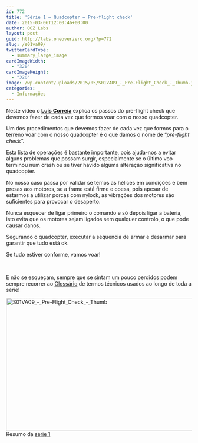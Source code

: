 ```yaml
---
id: 772
title: 'Série 1 — Quadcopter — Pre-flight check'
date: 2015-03-06T12:00:46+00:00
author: OOZ Labs
layout: post
guid: http://labs.oneoverzero.org/?p=772
slug: /s01va09/
twitterCardType:
  - summary_large_image
cardImageWidth:
  - "320"
cardImageHeight:
  - "320"
image: /wp-content/uploads/2015/05/S01VA09_-_Pre-Flight_Check_-_Thumb.jpg
categories:
  - Informações
---
```

Neste vídeo o [**Luís Correia**](http://labs.oneoverzero.org/equipa/luis-correia/ "Luís Correia") explica os passos do pre-flight check que devemos fazer de cada vez que formos voar com o nosso quadcopter.

<p style="text-align: center;">
</p>

Um dos procedimentos que devemos fazer de cada vez que formos para o terreno voar com o nosso quadcopter é o que damos o nome de &#8220;_pre-flight check_&#8220;.

Esta lista de operações é bastante importante, pois ajuda-nos a evitar alguns problemas que possam surgir, especialmente se o último voo terminou num crash ou se tiver havido alguma alteração significativa no quadcopter.

No nosso caso passa por validar se temos as hélices em condições e bem presas aos motores, se a frame está firme e coesa, pois apesar de estarmos a utilizar porcas com nylock, as vibrações dos motores são suficientes para provocar o desaperto.

Nunca esquecer de ligar primeiro o comando e só depois ligar a bateria, isto evita que os motores sejam ligados sem qualquer controlo, o que pode causar danos.

Segurando o quadcopter, executar a sequencia de armar e desarmar para garantir que tudo está ok.

Se tudo estiver conforme, vamos voar!

&nbsp;

E não se esqueçam, sempre que se sintam um pouco perdidos podem sempre recorrer ao [Glossário](http://labs.oneoverzero.org/s01-glossary/ "Glossário") de termos técnicos usados ao longo de toda a série!

[<img class="aligncenter size-large wp-image-776" src="http://labs.oneoverzero.org/wp-content/uploads/2015/05/S01VA09_-_Pre-Flight_Check_-_Thumb-1024x576.jpg" alt="S01VA09_-_Pre-Flight_Check_-_Thumb" width="640" height="360" srcset="http://labs.oneoverzero.org/wp-content/uploads/2015/05/S01VA09_-_Pre-Flight_Check_-_Thumb-1024x576.jpg 1024w, http://labs.oneoverzero.org/wp-content/uploads/2015/05/S01VA09_-_Pre-Flight_Check_-_Thumb-300x169.jpg 300w, http://labs.oneoverzero.org/wp-content/uploads/2015/05/S01VA09_-_Pre-Flight_Check_-_Thumb-280x158.jpg 280w, http://labs.oneoverzero.org/wp-content/uploads/2015/05/S01VA09_-_Pre-Flight_Check_-_Thumb.jpg 1280w" sizes="(max-width: 640px) 100vw, 640px" />](http://labs.oneoverzero.org/wp-content/uploads/2015/05/S01VA09_-_Pre-Flight_Check_-_Thumb.jpg)Resumo da [série 1](http://labs.oneoverzero.org/series/serie-1/ "Resumo da série 1")